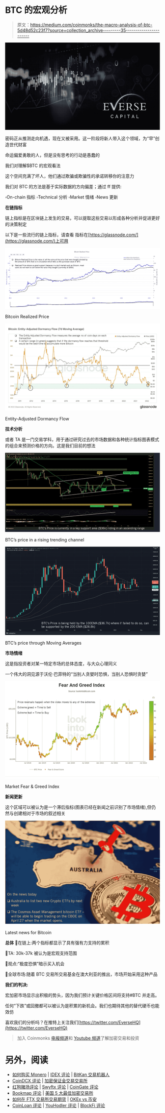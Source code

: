 # BTC 的宏观分析

> 原文：<https://medium.com/coinmonks/the-macro-analysis-of-btc-5d48d52c23f7?source=collection_archive---------35----------------------->

![](img/1c0f17b53506720355259a264cd3c9c4.png)

密码正从推测走向机遇，现在又被采用。这一阶段将新人带入这个领域，为“早”创造世代财富

命运偏爱勇敢的人，但是没有思考的行动是愚蠢的

我们对理解$BTC 的宏观看法

这个空间充满了坏人，他们通过欺骗或欺骗性的承诺转移你的注意力

我们对 BTC 的方法是基于实际数据的方向偏差；通过 ff 提供:

▫️On-chain 指标
▫️Technical 分析
▫️Market 情绪
▫️News 更新

**在链指标**

链上指标是在区块链上发生的交易，可以提取这些交易以形成各种分析并促进更好的决策制定

以下是一些流行的链上指标，请查看
指标在[https://glassnode.com/](https://glassnode.com/)上可用

![](img/676830feeb0ca8d37b4e414a286a59f5.png)

Bitcoin Realized Price

![](img/a6cbc5be048a2dbfb79a185b2afbde53.png)

Entity-Adjusted Dormancy Flow

**技术分析**

或者 TA 是一门交易学科，用于通过研究过去的市场数据和各种统计指标图表模式的组合来预测价格的方向。这是我们目前的想法

![](img/f566b7b2883c2e170f0f762f66547c68.png)

BTC’s price in a rising trending channel

![](img/87cacb1c1efcc69c1cd210a052702834.png)

BTC’s price through Moving Averages

**市场情绪**

这是指投资者对某一特定市场的总体态度，与大众心理同义

一个伟大的洞见源于沃伦·巴菲特的“当别人贪婪时恐惧，当别人恐惧时贪婪”

![](img/b805530f42bdea78255fb81f65153d5d.png)

Market Fear & Greed Index

**新闻更新**

这个区域可以被认为是一个滞后指标(图表已经在新闻之前识别了市场情绪),但仍然与创建相对于市场的叙述相关

![](img/37a918c747964d51f219e7ea8cbad0c5.png)

Latest news for Bitcoin

**总体**
🔸在链上:两个指标都显示了具有强有力支持的累积

🔸TA: 30k-37k 被认为是宏观支持范围

🔸观点:“极度恐惧”暗示买入机会

🔸全球市场:随着 BTC 交易所交易基金在澳大利亚的推出，市场开始采用这种产品

**我们的判决:**

宏加密市场显示出积极的势头，因为我们预计关键价格区间将支持#BTC 并走高。

任何“下跌”或回撤都可以被认为是积累的新机会。我们也期待其他的替代硬币也能效仿

喜欢我们的分析吗？在推特上关注我们[https://twitter.com/EverseHQ](https://twitter.com/EverseHQ)

> 加入 Coinmonks [电报频道](https://t.me/coincodecap)和 [Youtube 频道](https://www.youtube.com/c/coinmonks/videos)了解加密交易和投资

# 另外，阅读

*   [如何购买 Monero](https://coincodecap.com/buy-monero) | [IDEX 评论](https://coincodecap.com/idex-review) | [BitKan 交易机器人](https://coincodecap.com/bitkan-trading-bot)
*   [CoinDCX 评论](/coinmonks/coindcx-review-8444db3621a2) | [加密保证金交易交易所](https://coincodecap.com/crypto-margin-trading-exchanges)
*   [红狗赌场评论](https://coincodecap.com/red-dog-casino-review) | [Swyftx 评论](https://coincodecap.com/swyftx-review) | [CoinGate 评论](https://coincodecap.com/coingate-review)
*   [Bookmap 评论](https://coincodecap.com/bookmap-review-2021-best-trading-software) | [美国 5 大最佳加密交易所](https://coincodecap.com/crypto-exchange-usa)
*   [如何在 FTX 交易所交易期货](https://coincodecap.com/ftx-futures-trading) | [OKEx vs 币安](https://coincodecap.com/okex-vs-binance)
*   [CoinLoan 评论](https://coincodecap.com/coinloan-review) | [YouHodler 评论](/coinmonks/youhodler-4-easy-ways-to-make-money-98969b9689f2) | [BlockFi 评论](https://coincodecap.com/blockfi-review)